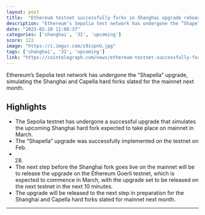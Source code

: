 ```yaml
---
layout: post
title:  "Ethereum testnet successfully forks in Shanghai upgrade rehearsal"
description: "Ethereum’s Sepolia test network has undergone the “Shapella” upgrade, simulating the Shanghai and Capella hard forks slated for the mainnet next month."
date: "2023-02-28 11:08:37"
categories: ['shanghai', '32', 'upcoming']
score: 122
image: "https://i.imgur.com/z9ispnU.jpg"
tags: ['shanghai', '32', 'upcoming']
link: "https://cointelegraph.com/news/ethereum-testnet-successfully-forks-in-shanghai-upgrade-rehearsal"
---
```


Ethereum’s Sepolia test network has undergone the “Shapella” upgrade, simulating the Shanghai and Capella hard forks slated for the mainnet next month.

## Highlights

- The Sepolia testnet has undergone a successful upgrade that simulates the upcoming Shanghai hard fork expected to take place on mainnet in March.
- The “Shapella” upgrade was successfully implemented on the testnet on Feb.
- 28.
- The next step before the Shanghai fork goes live on the mainnet will be to release the upgrade on the Ethereum Goerli testnet, which is expected to commence in March, with the upgrade set to be released on the next testnet in the next 10 minutes.
- The upgrade will be released to the next step in preparation for the Shanghai and Capella hard forks slated for mainnet next month.

---
